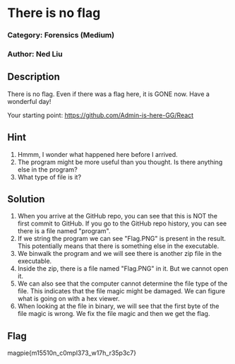 # There is no flag
### Category: Forensics (Medium)
### Author: Ned Liu
## Description

There is no flag. Even if there was a flag here, it is GONE now. Have a wonderful day!

Your starting point: https://github.com/Admin-is-here-GG/React

## Hint
1. Hmmm, I wonder what happened here before I arrived.
2. The program might be more useful than you thought. Is there anything else in the program?
3. What type of file is it?

## Solution

1. When you arrive at the GitHub repo, you can see that this is NOT the first commit to GitHub. If you go to the GitHub repo history, you can see there is a file named "program".
2. If we string the program we can see "Flag.PNG" is present in the result. This potentially means that there is something else in the executable.
3. We binwalk the program and we will see there is another zip file in the executable.
4. Inside the zip, there is a file named "Flag.PNG" in it. But we cannot open it.
5. We can also see that the computer cannot determine the file type of the file. This indicates that the file magic might be damaged. We can figure what is going on with a hex viewer.
6. When looking at the file in binary, we will see that the first byte of the file magic is wrong. We fix the file magic and then we get the flag.

## Flag
 magpie{m15510n_c0mpl373_w17h_r35p3c7}

